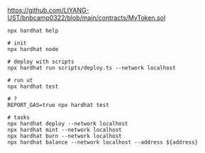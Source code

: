 https://github.com/LIYANG-UST/bnbcamp0322/blob/main/contracts/MyToken.sol

```shell
npx hardhat help

# init
npx hardhat node

# deploy with scripts
npx hardhat run scripts/deploy.ts --network localhost

# run ut
npx hardhat test

# ?
REPORT_GAS=true npx hardhat test

# tasks
npx hardhat deploy --network localhost
npx hardhat mint --network localhost
npx hardhat burn --network localhost
npx hardhat balance --network localhost --address ${address}
```

